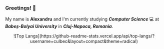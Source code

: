 ### Greetings! 👋

My name is **Alexandru** and I'm currently studying **_Computer Science_** 💻 at **_Babeș-Bolyai University_** in **_Cluj-Napoca, Romania_**.

<!--[culbec's GitHub stats](https://github-readme-stats.vercel.app/api?username=culbec&show_icons=true&theme=nightowl)-->
<p align = center>
  ![Top Langs](https://github-readme-stats.vercel.app/api/top-langs/?username=culbec&layout=compact&theme=radical)
</p>


